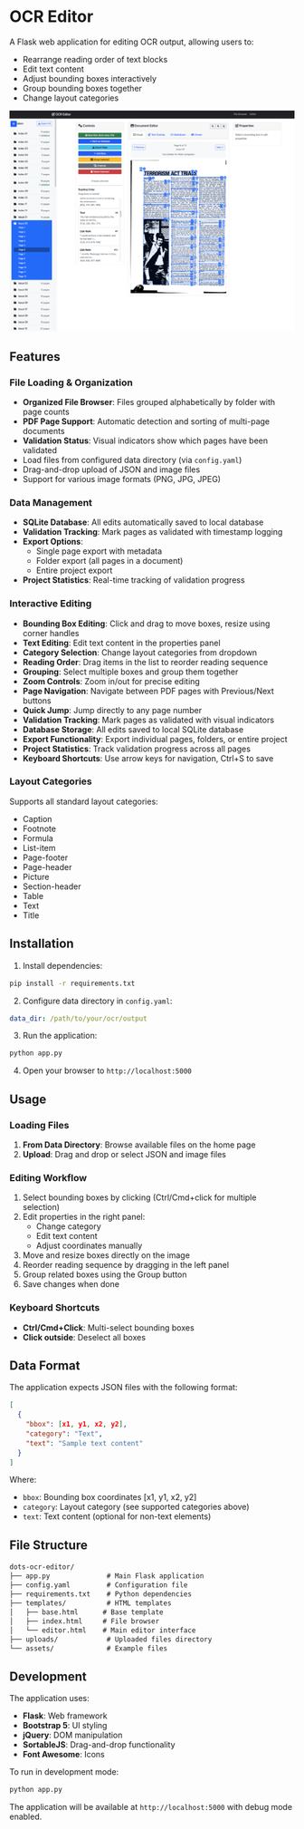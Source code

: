 # OCR Editor

A Flask web application for editing OCR output, allowing users to:
- Rearrange reading order of text blocks
- Edit text content
- Adjust bounding boxes interactively
- Group bounding boxes together
- Change layout categories

![Demo](assets/demo.png)

## Features

### File Loading & Organization
- **Organized File Browser**: Files grouped alphabetically by folder with page counts
- **PDF Page Support**: Automatic detection and sorting of multi-page documents
- **Validation Status**: Visual indicators show which pages have been validated
- Load files from configured data directory (via `config.yaml`)
- Drag-and-drop upload of JSON and image files
- Support for various image formats (PNG, JPG, JPEG)

### Data Management
- **SQLite Database**: All edits automatically saved to local database
- **Validation Tracking**: Mark pages as validated with timestamp logging
- **Export Options**: 
  - Single page export with metadata
  - Folder export (all pages in a document)
  - Entire project export
- **Project Statistics**: Real-time tracking of validation progress

### Interactive Editing
- **Bounding Box Editing**: Click and drag to move boxes, resize using corner handles
- **Text Editing**: Edit text content in the properties panel
- **Category Selection**: Change layout categories from dropdown
- **Reading Order**: Drag items in the list to reorder reading sequence
- **Grouping**: Select multiple boxes and group them together
- **Zoom Controls**: Zoom in/out for precise editing
- **Page Navigation**: Navigate between PDF pages with Previous/Next buttons
- **Quick Jump**: Jump directly to any page number
- **Validation Tracking**: Mark pages as validated with visual indicators
- **Database Storage**: All edits saved to local SQLite database
- **Export Functionality**: Export individual pages, folders, or entire project
- **Project Statistics**: Track validation progress across all pages
- **Keyboard Shortcuts**: Use arrow keys for navigation, Ctrl+S to save

### Layout Categories
Supports all standard layout categories:
- Caption
- Footnote  
- Formula
- List-item
- Page-footer
- Page-header
- Picture
- Section-header
- Table
- Text
- Title

## Installation

1. Install dependencies:
```bash
pip install -r requirements.txt
```

2. Configure data directory in `config.yaml`:
```yaml
data_dir: /path/to/your/ocr/output
```

3. Run the application:
```bash
python app.py
```

4. Open your browser to `http://localhost:5000`

## Usage

### Loading Files
1. **From Data Directory**: Browse available files on the home page
2. **Upload**: Drag and drop or select JSON and image files

### Editing Workflow
1. Select bounding boxes by clicking (Ctrl/Cmd+click for multiple selection)
2. Edit properties in the right panel:
   - Change category
   - Edit text content
   - Adjust coordinates manually
3. Move and resize boxes directly on the image
4. Reorder reading sequence by dragging in the left panel
5. Group related boxes using the Group button
6. Save changes when done

### Keyboard Shortcuts
- **Ctrl/Cmd+Click**: Multi-select bounding boxes
- **Click outside**: Deselect all boxes

## Data Format

The application expects JSON files with the following format:

```json
[
  {
    "bbox": [x1, y1, x2, y2],
    "category": "Text",
    "text": "Sample text content"
  }
]
```

Where:
- `bbox`: Bounding box coordinates [x1, y1, x2, y2]
- `category`: Layout category (see supported categories above)
- `text`: Text content (optional for non-text elements)

## File Structure

```
dots-ocr-editor/
├── app.py              # Main Flask application
├── config.yaml         # Configuration file
├── requirements.txt    # Python dependencies
├── templates/          # HTML templates
│   ├── base.html      # Base template
│   ├── index.html     # File browser
│   └── editor.html    # Main editor interface
├── uploads/            # Uploaded files directory
└── assets/             # Example files
```

## Development

The application uses:
- **Flask**: Web framework
- **Bootstrap 5**: UI styling
- **jQuery**: DOM manipulation
- **SortableJS**: Drag-and-drop functionality
- **Font Awesome**: Icons

To run in development mode:
```bash
python app.py
```

The application will be available at `http://localhost:5000` with debug mode enabled.
